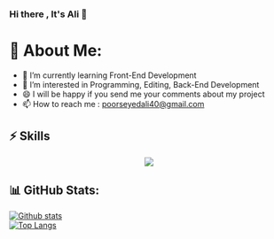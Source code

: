 ### Hi there , It's Ali 👋

# 💫 About Me:
- 🌱  I’m currently learning Front-End Development
- 👀  I’m interested in Programming, Editing, Back-End Development
- 😄  I will be happy if you send me your comments about my project
- 📫  How to reach me : poorseyedali40@gmail.com

## ⚡ Skills

<p align="center">
  <a href="https://github.com/alipoorseyed">
    <img src="https://skillicons.dev/icons?i=html,css,sass,javascript,typescript,java,c,cpp,flutter,git"/>
  </a>
</p>





## 📊 GitHub Stats:

 <a href="https://github.com/alipoorseyed">![Github stats](https://github-readme-stats.vercel.app/api?username=alipoorseyed&theme=radical&count_private=true&hide_border=true&line_height=20)</a>
 <br>
 <a href="#">![Top Langs](https://github-readme-stats.vercel.app/api/top-langs/?username=alipoorseyed&layout=compact&theme=radical&count_private=true&hide_border=true)</a>




<!--
**alipoorseyed/alipoorseyed** is a ✨ _special_ ✨ repository because its `README.md` (this file) appears on your GitHub profile.

Here are some ideas to get you started:

- 🔭 I’m currently working on ...
- 🌱 I’m currently learning ...
- 👯 I’m looking to collaborate on ...
- 🤔 I’m looking for help with ...
- 💬 Ask me about ...
- 📫 How to reach me: ...
- 😄 Pronouns: ...
- ⚡ Fun fact: ...
-->
